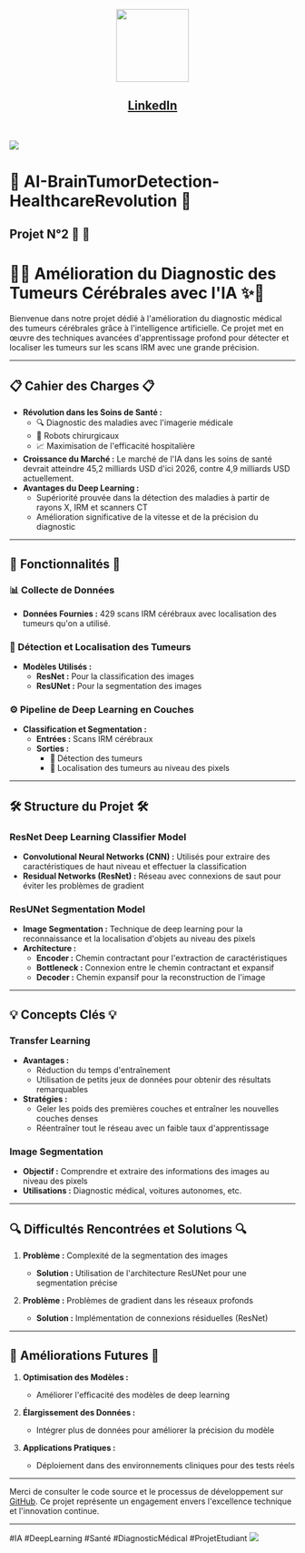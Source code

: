 <p align="center">
<img src="https://upload.wikimedia.org/wikipedia/commons/c/ca/LinkedIn_logo_initials.png" height="128">
  <h2 align="center"><a href="https://www.linkedin.com/in/cheniki-faraj-%F0%9F%91%A8%E2%80%8D%F0%9F%92%BB-575a352b7/">LinkedIn</a></h2>
</p>

<br>


![](https://i.imgur.com/waxVImv.png)
# 🌟 **AI-BrainTumorDetection-HealthcareRevolution** 🚀

## Projet N°2 🔄 🔐

# 🏥✨ Amélioration du Diagnostic des Tumeurs Cérébrales avec l'IA ✨🏥

Bienvenue dans notre projet dédié à l'amélioration du diagnostic médical des tumeurs cérébrales grâce à l'intelligence artificielle. Ce projet met en œuvre des techniques avancées d'apprentissage profond pour détecter et localiser les tumeurs sur les scans IRM avec une grande précision.

---

## 📋 Cahier des Charges 📋

- **Révolution dans les Soins de Santé :** 
  - 🔍 Diagnostic des maladies avec l'imagerie médicale
  - 🤖 Robots chirurgicaux
  - 📈 Maximisation de l'efficacité hospitalière
- **Croissance du Marché :** Le marché de l'IA dans les soins de santé devrait atteindre 45,2 milliards USD d'ici 2026, contre 4,9 milliards USD actuellement.
- **Avantages du Deep Learning :** 
  - Supériorité prouvée dans la détection des maladies à partir de rayons X, IRM et scanners CT
  - Amélioration significative de la vitesse et de la précision du diagnostic

---

## 🔧 Fonctionnalités 🔧

### 📊 Collecte de Données
- **Données Fournies :** 429 scans IRM cérébraux avec localisation des tumeurs qu'on a utilisé.

### 🧠 Détection et Localisation des Tumeurs
- **Modèles Utilisés :**
  - **ResNet :** Pour la classification des images
  - **ResUNet :** Pour la segmentation des images

### ⚙️ Pipeline de Deep Learning en Couches
- **Classification et Segmentation :**
  - **Entrées :** Scans IRM cérébraux
  - **Sorties :** 
    - 🧠 Détection des tumeurs
    - 📍 Localisation des tumeurs au niveau des pixels

---

## 🛠️ Structure du Projet 🛠️

### ResNet Deep Learning Classifier Model
- **Convolutional Neural Networks (CNN) :** Utilisés pour extraire des caractéristiques de haut niveau et effectuer la classification
- **Residual Networks (ResNet) :** Réseau avec connexions de saut pour éviter les problèmes de gradient

### ResUNet Segmentation Model
- **Image Segmentation :** Technique de deep learning pour la reconnaissance et la localisation d'objets au niveau des pixels
- **Architecture :**
  - **Encoder :** Chemin contractant pour l'extraction de caractéristiques
  - **Bottleneck :** Connexion entre le chemin contractant et expansif
  - **Decoder :** Chemin expansif pour la reconstruction de l'image

---

## 💡 Concepts Clés 💡

### Transfer Learning
- **Avantages :** 
  - Réduction du temps d'entraînement
  - Utilisation de petits jeux de données pour obtenir des résultats remarquables
- **Stratégies :**
  - Geler les poids des premières couches et entraîner les nouvelles couches denses
  - Réentraîner tout le réseau avec un faible taux d'apprentissage

### Image Segmentation
- **Objectif :** Comprendre et extraire des informations des images au niveau des pixels
- **Utilisations :** Diagnostic médical, voitures autonomes, etc.

---

## 🔍 Difficultés Rencontrées et Solutions 🔍

1. **Problème :** Complexité de la segmentation des images
   - **Solution :** Utilisation de l'architecture ResUNet pour une segmentation précise

2. **Problème :** Problèmes de gradient dans les réseaux profonds
   - **Solution :** Implémentation de connexions résiduelles (ResNet)

---

## 🚀 Améliorations Futures 🚀

1. **Optimisation des Modèles :**
   - Améliorer l'efficacité des modèles de deep learning

2. **Élargissement des Données :**
   - Intégrer plus de données pour améliorer la précision du modèle

3. **Applications Pratiques :**
   - Déploiement dans des environnements cliniques pour des tests réels

---

Merci de consulter le code source et le processus de développement sur [GitHub](https://github.com/FarajDEV/AI-BrainTumorDetection-HealthcareRevolution). Ce projet représente un engagement envers l'excellence technique et l'innovation continue.

---

#IA #DeepLearning #Santé #DiagnosticMédical #ProjetEtudiant
![](https://i.imgur.com/waxVImv.png)
